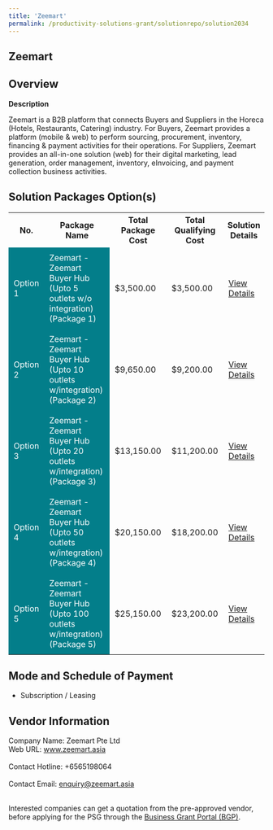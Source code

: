 ```yaml
---
title: 'Zeemart'
permalink: /productivity-solutions-grant/solutionrepo/solution2034
---
```


## Zeemart

## Overview

**Description**

Zeemart is a B2B platform that connects Buyers and Suppliers in the Horeca (Hotels, Restaurants, Catering) industry.  For Buyers, Zeemart provides a platform (mobile & web) to perform sourcing, procurement, inventory, financing & payment activities for their operations. For Suppliers, Zeemart provides an all-in-one solution (web) for their digital marketing, lead generation, order management, inventory, eInvoicing, and payment collection business activities.

## Solution Packages Option(s)

<table>
<tr>
<th><b>No.</b></th>
<th><b>Package Name</b></th>
<th><b>Total Package Cost</b></th>
<th><b>Total Qualifying Cost</b></th>
<th><b>Solution Details</b></th>
</tr>
<tr>
<td style='padding: 10px; background-color: #037E8A; color: #FFFFFF;'>Option 1</td>
<td style='padding: 10px; background-color: #037E8A; color: #FFFFFF;'>Zeemart - Zeemart Buyer Hub (Upto 5 outlets w/o integration) (Package 1)</td>
<td style='padding: 10px;'>$3,500.00</td>
<td style='padding: 10px;'>$3,500.00</td>
<td style='padding: 10px;'><a href='https://www.gobusiness.gov.sg/images/psg/Desensitised_Zeemart_Annex_3_CR_wef_24_March_2022_Part_1.pdf' target='_blank'>View Details</a></td>
</tr>
<tr>
<td style='padding: 10px; background-color: #037E8A; color: #FFFFFF;'>Option 2</td>
<td style='padding: 10px; background-color: #037E8A; color: #FFFFFF;'>Zeemart - Zeemart Buyer Hub (Upto 10 outlets w/integration) (Package 2)</td>
<td style='padding: 10px;'>$9,650.00</td>
<td style='padding: 10px;'>$9,200.00</td>
<td style='padding: 10px;'><a href='https://www.gobusiness.gov.sg/images/psg/Desensitised_Zeemart_Annex_3_CR_wef_24_March_2022_Part_2.pdf' target='_blank'>View Details</a></td>
</tr>
<tr>
<td style='padding: 10px; background-color: #037E8A; color: #FFFFFF;'>Option 3</td>
<td style='padding: 10px; background-color: #037E8A; color: #FFFFFF;'>Zeemart - Zeemart Buyer Hub (Upto 20 outlets w/integration) (Package 3)</td>
<td style='padding: 10px;'>$13,150.00</td>
<td style='padding: 10px;'>$11,200.00</td>
<td style='padding: 10px;'><a href='https://www.gobusiness.gov.sg/images/psg/Desensitised_Zeemart_Annex_3_CR_wef_24_March_2022_Part_3.pdf' target='_blank'>View Details</a></td>
</tr>
<tr>
<td style='padding: 10px; background-color: #037E8A; color: #FFFFFF;'>Option 4</td>
<td style='padding: 10px; background-color: #037E8A; color: #FFFFFF;'>Zeemart - Zeemart Buyer Hub (Upto 50 outlets w/integration) (Package 4)</td>
<td style='padding: 10px;'>$20,150.00</td>
<td style='padding: 10px;'>$18,200.00</td>
<td style='padding: 10px;'><a href='https://www.gobusiness.gov.sg/images/psg/Desensitised_Zeemart_Annex_3_CR_wef_24_March_2022_Part_4.pdf' target='_blank'>View Details</a></td>
</tr>
<tr>
<td style='padding: 10px; background-color: #037E8A; color: #FFFFFF;'>Option 5</td>
<td style='padding: 10px; background-color: #037E8A; color: #FFFFFF;'>Zeemart - Zeemart Buyer Hub (Upto 100 outlets w/integration) (Package 5)</td>
<td style='padding: 10px;'>$25,150.00</td>
<td style='padding: 10px;'>$23,200.00</td>
<td style='padding: 10px;'><a href='https://www.gobusiness.gov.sg/images/psg/Desensitised_Zeemart_Annex_3_CR_wef_24_March_2022_Part_5.pdf' target='_blank'>View Details</a></td>
</tr>
</table>

## Mode and Schedule of Payment

 - Subscription / Leasing

## Vendor Information

 Company Name: Zeemart Pte Ltd<br>Web URL: www.zeemart.asia <br><br>Contact Hotline: +6565198064 <br><br>Contact Email: enquiry@zeemart.asia <br><br>

Interested companies can get a quotation from the pre-approved vendor, before applying for the PSG through the <a href='https://www.businessgrants.gov.sg/' target='_blank' rel='noopener'>Business Grant Portal (BGP)</a>.

<script src="/jquery/resize-tables.js"></script>

